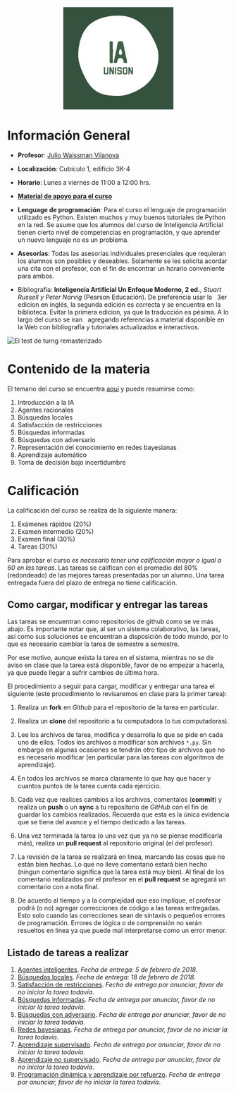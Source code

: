 <div style="text-align:center"><img src="ia.png" width="250"></div>

# Información General

- **Profesor**: [Julio Waissman Vilanova](http://mat.uson.mx/~juliowaissman/)

- **Localización**: Cubículo 1, edificio 3K-4

- **Horario**: Lunes a viernes de 11:00 a 12:00 hrs.

- [**Material de apoyo para el curso**](http://ia-unison.github.io/material/)

- **Lenguage de programación**: Para el curso el lenguaje de programación utilizado es Python.
  Existen muchos y muy buenos tutoriales de Python en la red.
  Se asume que los alumnos del curso de Inteligencia Artificial tienen cierto
  nivel de competencias en programación, y que aprender un nuevo lenguaje
  no es un problema.

- **Asesorías**: Todas las asesorías individuales presenciales que requieran los
   alumnos son posibles y deseables. Solamente se les solicita acordar una cita con el
   profesor, con el fin de encontrar un horario conveniente para ambos.

- Bibliografía: **Inteligencia Artificial Un Enfoque Moderno, 2 ed.**,
   *Stuart Russell y Peter Norvig* (Pearson Educación). De preferencia usar la
   3er edicion en inglés, la segunda edición es correcta y se encuentra en la biblioteca.
   Evitar la primera edicion, ya que la traducción es pésima. A lo largo del curso se iran
   agregando referencias a material disponible en la Web con bibliografía y tutoriales
   actualizados e interactivos.

![El test de turng remasterizado](https://imgs.xkcd.com/comics/turing_test.png "xkcd")

# Contenido de la materia

El temario del curso se encuentra [aquí](temario/temario.pdf) y puede resumirse como:

1. Introducción a la IA
2. Agentes racionales
3. Búsquedas locales
4. Satisfacción de restricciones
5. Búsquedas informadas
6. Búsquedas con adversario
7. Representación del conocimiento en redes bayesianas
8. Aprendizaje automático
9. Toma de decisión bajo incertidumbre

# Calificación

La calificación del curso se realiza de la siguiente manera:

1. Exámenes rápidos (20%)
2. Examen intermedio (20%)
3. Examen final (30%)
4. Tareas (30%)

Para aprobar el curso *es necesario tener una calificación mayor o igual a 60 en las tareas*.
Las tareas se califican con el promedio del 80% (redondeado) de las mejores
tareas presentadas por un alumno. Una tarea entregada fuera del plazo de entrega no tiene calificación.


## Como cargar, modificar y entregar las tareas

Las tareas se encuentran como repositorios de github como se ve más abajo.
Es importante notar que, al ser un sistema colaborativo, las tareas,
así como sus soluciones se encuentran a disposición de todo mundo,
por lo que es necesario cambiar la tarea de semestre a semestre.

Por ese motivo, aunque exista la tarea en el sistema, mientras no se de
aviso en clase que la tarea está disponible, favor de no empezar a hacerla,
ya que puede llegar a sufrir cambios de última hora.

El procedimiento a seguir para cargar, modificar y entregar una tarea el siguiente
(este procedimiento lo revisaremos en clase para la primer tarea):

1. Realiza un **fork** en *Github* para el repositorio de la tarea en particular.

2. Realiza un **clone** del repositorio a tu computadora (o tus computadoras).

3. Lee los archivos de tarea, modifica y desarrolla lo que se pide en cada uno de ellos.
   Todos los archivos a modificar son archivos `*.py`. Sin embargo en algunas ocasiones
   se tendrán otro tipo de archivos que no es necesario modificar (en particular
   para las tareas con algoritmos de aprendizaje).

4. En todos los archivos se marca claramente lo que hay que hacer y cuantos puntos
   de la tarea cuenta cada ejercicio.

5. Cada vez que realices cambios a los archivos, comentalos (**commit**) y realiza
   un **push** o un **sync** a tu repositorio de *GitHub* con el fin de guardar
   los cambios realizados. Recuerda que esta es la única evidencia que se tiene del avance
   y el tiempo dedicado a las tareas.

6. Una vez terminada la tarea (o una vez que ya no se piense modificarla más), realiza
   un **pull request** al repositorio original (el del profesor).

7. La revisión de la tarea se realizará en linea, marcando las cosas que no están
   bien hechas. Lo que no lleve comentario estará bien hecho (ningun comentario significa
   que la tarea está muy bien). Al final de los comentario realizados por el profesor en
   el **pull request** se agregará un comentario con a nota final.

8. De acuerdo al tiempo y a la complejidad que eso implique, el profesor podrá (o no)
   agregar correcciones de código a las tareas entregadas. Esto solo cuando las correcciones
   sean de sintaxis o pequeños errores de programación. Errores de lógica o de comprensión
   no serán resueltos en linea ya que puede mal interpretarse como un error menor.

## Listado de tareas a realizar

1. [Agentes inteligentes](https://github.com/IA-UNISON/tarea01-Agentes-Inteligentes). *Fecha de entrega: 5 de febrero de 2018*.
2. [Búsquedas locales](https://github.com/IA-UNISON/tarea02-Temple-Simulado).  *Fecha de entrega: 18 de febrero de 2018*.
3. [Satisfacción de restricciones](https://github.com/IA-UNISON/tarea04-SatisfaccionRestricciones).  *Fecha de entrega por anunciar, favor de no iniciar la tarea todavía*.
4. [Búsquedas informadas](https://github.com/IA-UNISON/tarea05-Busquedas-Informadas). *Fecha de entrega por anunciar, favor de no iniciar la tarea todavía*.
5. [Búsquedas con adversario](https://github.com/IA-UNISON/tarea06-Busqueda-Adversario).  *Fecha de entrega por anunciar, favor de no iniciar la tarea todavía*.
6. [Redes bayesianas](https://github.com/IA-UNISON/tarea07-aprendizaje-supervisado).  *Fecha de entrega por anunciar, favor de no iniciar la tarea todavía*.
7. [Aprendizaje supervisado](https://github.com/IA-UNISON/tarea07-aprendizaje-supervisado).  *Fecha de entrega por anunciar, favor de no iniciar la tarea todavía*.
8. [Aprendizaje no supervisado](https://github.com/IA-UNISON/tarea08-aprendizaje-no-supervisado).  *Fecha de entrega por anunciar, favor de no iniciar la tarea todavía*.
9. [Programación dinámica y aprendizaje por refuerzo](https://github.com/IA-UNISON/tarea08-aprendizaje-no-supervisado). *Fecha de entrega por anunciar, favor de no iniciar la tarea todavía*.
